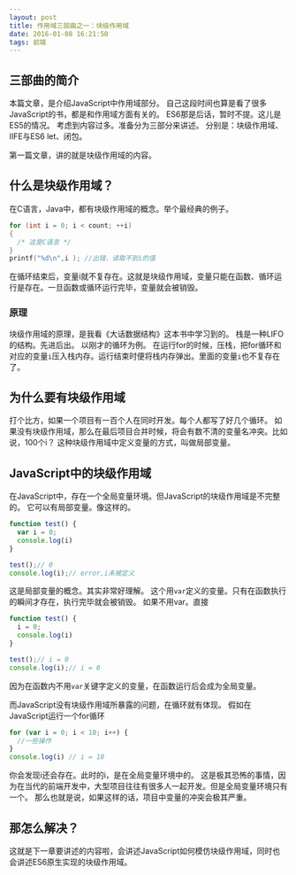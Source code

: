 ```yaml
---
layout: post
title: 作用域三部曲之一：块级作用域
date: 2016-01-08 16:21:50
tags: 前端
---
```

## 三部曲的简介
本篇文章，是介绍JavaScript中作用域部分。
自己这段时间也算是看了很多JavaScript的书，都是和作用域方面有关的。
ES6那是后话，暂时不提。这儿是ES5的情况。
考虑到内容过多。准备分为三部分来讲述。
分别是：块级作用域、IIFE与ES6 let、闭包。

第一篇文章，讲的就是块级作用域的内容。

## 什么是块级作用域？
在C语言，Java中，都有块级作用域的概念。举个最经典的例子。
```c
for (int i = 0; i < count; ++i)
{
  /* 这是C语言 */
}
printf("%d\n",i ); //出错，读取不到i的值
```
在循环结束后，变量i就不复存在。这就是块级作用域，变量只能在函数、循环运行是存在。一旦函数或循环运行完毕，变量就会被销毁。
### 原理
块级作用域的原理，是我看《大话数据结构》这本书中学习到的。
栈是一种LIFO的结构。先进后出。
以刚才的循环为例。
在运行for的时候，压栈，把for循环和对应的变量`i`压入栈内存。运行结束时便将栈内存弹出。里面的变量`i`也不复存在了。
## 为什么要有块级作用域
打个比方，如果一个项目有一百个人在同时开发。每个人都写了好几个循环。
如果没有块级作用域，那么在最后项目合并时候，将会有数不清的变量名冲突。比如说，100个i？
这种块级作用域中定义变量的方式，叫做局部变量。
## JavaScript中的块级作用域
在JavaScript中，存在一个全局变量环境。但JavaScript的块级作用域是不完整的。
它可以有局部变量。像这样的。
```javascript
function test() {
  var i = 0;
  console.log(i)
}

test();// 0
console.log(i);// error,i未被定义
```
这是局部变量的概念。其实非常好理解。
这个用`var`定义的变量。只有在函数执行的瞬间才存在，执行完毕就会被销毁。
如果不用var。直接
```javascript
function test() {
  i = 0;
  console.log(i)
}

test();// i = 0
console.log(i);// i = 0
```
因为在函数内不用`var`关键字定义的变量，在函数运行后会成为全局变量。

而JavaScript没有块级作用域所暴露的问题，在循环就有体现。
假如在JavaScript运行一个for循环
```javascript
for (var i = 0; i < 10; i++) {
  //一些操作
}
console.log(i) // i = 10
```
你会发现i还会存在。此时的i，是在全局变量环境中的。
这是极其恐怖的事情，因为在当代的前端开发中，大型项目往往有很多人一起开发。但是全局变量环境只有一个。
那么也就是说，如果这样的话，项目中变量的冲突会极其严重。
## 那怎么解决？
这就是下一章要讲述的内容啦，会讲述JavaScript如何模仿块级作用域，同时也会讲述ES6原生实现的块级作用域。